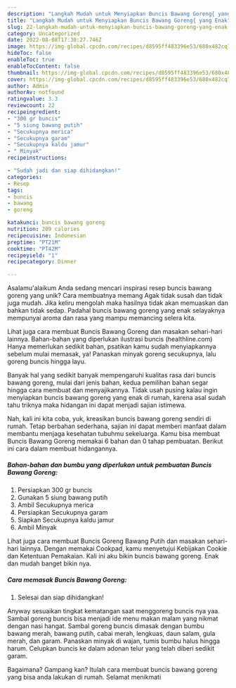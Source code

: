 ```yaml
---
description: "Langkah Mudah untuk Menyiapkan Buncis Bawang Goreng{ yang Enak"
title: "Langkah Mudah untuk Menyiapkan Buncis Bawang Goreng{ yang Enak"
slug: 22-langkah-mudah-untuk-menyiapkan-buncis-bawang-goreng-yang-enak
category: Uncategorized
date: 2022-08-08T17:30:27.746Z
image: https://img-global.cpcdn.com/recipes/d8595ff483396e53/680x482cq70/buncis-bawang-goreng-foto-resep-utama.jpg
hideToc: false
enableToc: true
enableTocContent: false
thumbnail: https://img-global.cpcdn.com/recipes/d8595ff483396e53/680x482cq70/buncis-bawang-goreng-foto-resep-utama.jpg
cover: https://img-global.cpcdn.com/recipes/d8595ff483396e53/680x482cq70/buncis-bawang-goreng-foto-resep-utama.jpg
author: Admin
authorAv: notfound
ratingvalue: 3.3
reviewcount: 22
recipeingredient:
- "300 gr buncis"
- "5 siung bawang putih"
- "Secukupnya merica"
- "Secukupnya garam"
- "Secukupnya kaldu jamur"
- " Minyak"
recipeinstructions:

- "Sudah jadi dan siap dihidangkan!"
categories:
- Resep
tags:
- buncis
- bawang
- goreng

katakunci: buncis bawang goreng 
nutrition: 209 calories
recipecuisine: Indonesian
preptime: "PT21M"
cooktime: "PT42M"
recipeyield: "1"
recipecategory: Dinner

---
```



Asalamu'alaikum Anda sedang mencari inspirasi resep buncis bawang goreng yang unik? Cara membuatnya memang Agak tidak susah dan tidak juga mudah. Jika keliru mengolah maka hasilnya tidak akan memuaskan dan bahkan tidak sedap. Padahal buncis bawang goreng yang enak selayaknya mempunyai aroma dan rasa yang mampu memancing selera kita.


Lihat juga cara membuat Buncis Bawang Goreng dan masakan sehari-hari lainnya. Bahan-bahan yang diperlukan ilustrasi buncis (healthline.com) Hanya memerlukan sedikit bahan, psatikan kamu sudah menyiapkannya sebelum mulai memasak, ya! Panaskan minyak goreng secukupnya, lalu goreng buncis hingga layu.

Banyak hal yang sedikit banyak mempengaruhi kualitas rasa dari buncis bawang goreng, mulai dari jenis bahan, kedua pemilihan bahan segar hingga cara membuat dan menyajikannya. Tidak usah pusing kalau ingin menyiapkan buncis bawang goreng yang enak di rumah, karena asal sudah tahu triknya maka hidangan ini dapat menjadi sajian istimewa.


Nah, kali ini kita coba, yuk, kreasikan buncis bawang goreng sendiri di rumah. Tetap berbahan sederhana, sajian ini dapat memberi manfaat dalam membantu menjaga kesehatan tubuhmu sekeluarga. Kamu bisa membuat Buncis Bawang Goreng memakai 6 bahan dan 0 tahap pembuatan. Berikut ini cara dalam membuat hidangannya.

<!--inarticleads1-->

##### Bahan-bahan dan bumbu yang diperlukan untuk pembuatan Buncis Bawang Goreng:

1. Persiapkan 300 gr buncis
1. Gunakan 5 siung bawang putih
1. Ambil Secukupnya merica
1. Persiapkan Secukupnya garam
1. Siapkan Secukupnya kaldu jamur
1. Ambil  Minyak


Lihat juga cara membuat Buncis Goreng Bawang Putih dan masakan sehari-hari lainnya. Dengan memakai Cookpad, kamu menyetujui Kebijakan Cookie dan Ketentuan Pemakaian. Kali ini aku bikin buncis bawang goreng. Enak dan mudah banget bikin nya. 

<!--inarticleads2-->

##### Cara memasak Buncis Bawang Goreng:


1. Selesai dan siap dihidangkan!

Anyway sesuaikan tingkat kematangan saat menggoreng buncis nya yaa. Sambal goreng buncis bisa menjadi ide menu makan malam yang nikmat dengan nasi hangat. Sambal goreng buncis dimasak dengan bumbu bawang merah, bawang putih, cabai merah, lengkuas, daun salam, gula merah, dan garam. Panaskan minyak di wajan, tumis bumbu halus hingga harum. Celupkan buncis ke dalam adonan telur yang telah diberi sedikit garam. 

Bagaimana? Gampang kan? Itulah cara membuat buncis bawang goreng yang bisa anda lakukan di rumah. Selamat menikmati
